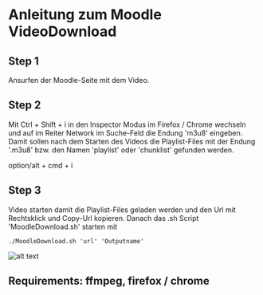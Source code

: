 # Anleitung zum Moodle VideoDownload

## Step 1
Ansurfen der Moodle-Seite mit dem Video.

## Step 2
Mit Ctrl + Shift + i in den Inspector Modus im Firefox / Chrome wechseln und auf im Reiter Network im Suche-Feld die Endung 'm3u8' eingeben. Damit sollen nach dem Starten des Videos die Playlist-Files mit der Endung '.m3u8' bzw. den Namen 'playlist' oder 'chunklist' gefunden werden.

option/alt + cmd + i

## Step 3
Video starten damit die Playlist-Files geladen werden und den Url mit Rechtsklick und Copy-Url kopieren. Danach das .sh Script 'MoodleDownload.sh' starten mit

    ./MoodleDownload.sh 'url' 'Outputname'


![alt text](https://user-images.githubusercontent.com/21077042/55534879-ca9f0800-56b5-11e9-9368-5c57d7b5eb67.png)

## Requirements: ffmpeg, firefox / chrome
